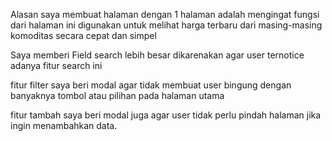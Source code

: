 Alasan saya membuat halaman dengan 1 halaman adalah mengingat fungsi dari halaman ini digunakan untuk melihat harga terbaru dari masing-masing komoditas secara cepat dan simpel

Saya memberi Field search lebih besar dikarenakan agar user ternotice adanya fitur search ini

fitur filter saya beri modal agar tidak membuat user bingung dengan banyaknya tombol atau pilihan pada halaman utama

fitur tambah saya beri modal juga agar user tidak perlu pindah halaman jika ingin menambahkan data.